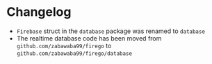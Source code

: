 # Changelog

* `Firebase` struct in the `database` package was renamed to `database`
* The realtime database code has been moved from `github.com/zabawaba99/firego`
to `github.com/zabawaba99/firego/database`
